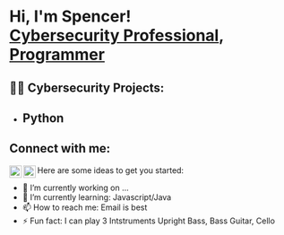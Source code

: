 <h1>Hi, I'm Spencer! <br/><a href="https://github.com/joshmadakor1">Cybersecurity Professional</a>, <a href="https://www.linkedin.com/in/joshmadakor/">Programmer</a> <a href="https://www.youtube.com/c/joshmadakor"></a></h1>


<h2>👨‍💻 Cybersecurity Projects:</h2>



- <b>Python</b>
  - 

<h2> Connect with me:</h2>



[<img align="left" alt="SpencerProsniewski | LinkedIn" width="22px" src="https://cdn.jsdelivr.net/npm/simple-icons@v3/icons/linkedin.svg" />][linkedin]
[<img align="left" alt="SpencerProsniewski | Instagram" width="22px" src="https://cdn.jsdelivr.net/npm/simple-icons@v3/icons/instagram.svg" />][instagram]



[instagram]: https://www.instagram.com/spencer.spoons/
[linkedin]: https://www.linkedin.com/in/spencer-prosniewski-009362227/



Here are some ideas to get you started:

- 🔭 I’m currently working on ...
- 🌱 I’m currently learning: Javascript/Java      
- 📫 How to reach me: Email is best 
- ⚡ Fun fact: I can play 3 Intstruments Upright Bass, Bass Guitar, Cello

